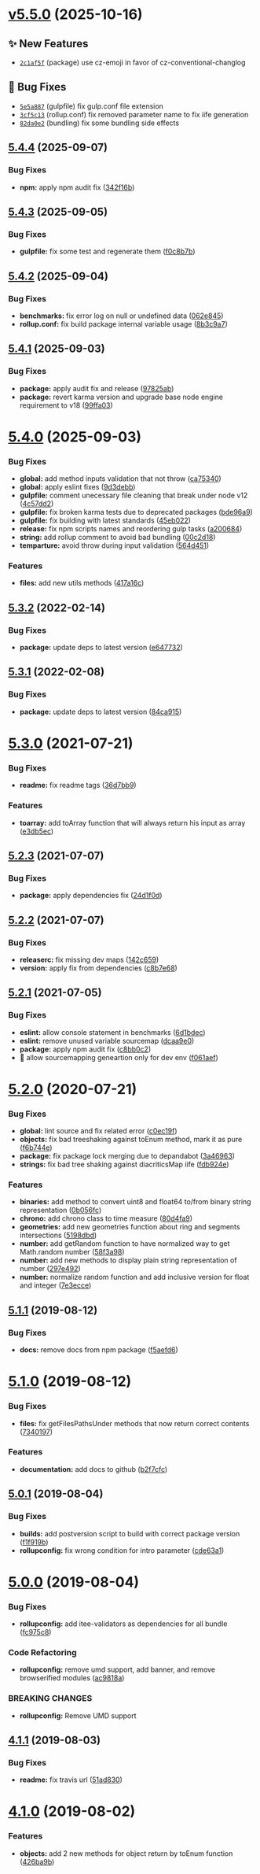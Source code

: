 # [v5.5.0](https://github.com/Itee/itee-utils/compare/v5.4.4...v5.5.0) (2025-10-16)

## ✨ New Features
- [`2c1af5f`](https://github.com/Itee/itee-utils/commit/2c1af5f)  (package) use cz-emoji in favor of cz-conventional-changlog 

## 🐛 Bug Fixes
- [`5e5a887`](https://github.com/Itee/itee-utils/commit/5e5a887)  (gulpfile) fix gulp.conf file extension 
- [`3cf5c13`](https://github.com/Itee/itee-utils/commit/3cf5c13)  (rollup.conf) fix removed parameter name to fix iife generation 
- [`82da0e2`](https://github.com/Itee/itee-utils/commit/82da0e2)  (bundling) fix some bundling side effects

## [5.4.4](https://github.com/Itee/itee-utils/compare/v5.4.3...v5.4.4) (2025-09-07)


### Bug Fixes

* **npm:** apply npm audit fix ([342f16b](https://github.com/Itee/itee-utils/commit/342f16b5d53952860e5da5ab244b8ae16d84566a))

## [5.4.3](https://github.com/Itee/itee-utils/compare/v5.4.2...v5.4.3) (2025-09-05)


### Bug Fixes

* **gulpfile:** fix some test and regenerate them ([f0c8b7b](https://github.com/Itee/itee-utils/commit/f0c8b7b79fab6827911cac6e327bc07b1b24015e))

## [5.4.2](https://github.com/Itee/itee-utils/compare/v5.4.1...v5.4.2) (2025-09-04)


### Bug Fixes

* **benchmarks:** fix error log on null or undefined data ([062e845](https://github.com/Itee/itee-utils/commit/062e84561c28eecc89a4267d129a58a6ed46b5d2))
* **rollup.conf:** fix build package internal variable usage ([8b3c9a7](https://github.com/Itee/itee-utils/commit/8b3c9a78efd93306df8c7f290ecfc3aeb782bdb2))

## [5.4.1](https://github.com/Itee/itee-utils/compare/v5.4.0...v5.4.1) (2025-09-03)


### Bug Fixes

* **package:** apply audit fix and release ([97825ab](https://github.com/Itee/itee-utils/commit/97825abbc112edd1feaabdf4ce79ae6dc8006f8f))
* **package:** revert karma version and upgrade base node engine requirement to v18 ([99ffa03](https://github.com/Itee/itee-utils/commit/99ffa03f2332305400087ef2ff982f38408d91c8))

# [5.4.0](https://github.com/Itee/itee-utils/compare/v5.3.2...v5.4.0) (2025-09-03)


### Bug Fixes

* **global:** add method inputs validation that not throw ([ca75340](https://github.com/Itee/itee-utils/commit/ca75340133bbf673cc4ab6987f3aac4bc493a930))
* **global:** apply eslint fixes ([9d3debb](https://github.com/Itee/itee-utils/commit/9d3debbbe5fb11172a47a8e651ba57f21315469b))
* **gulpfile:** comment unecessary file cleaning that break under node v12 ([4c57dd2](https://github.com/Itee/itee-utils/commit/4c57dd23598d35e5a0fe73e3369ae40cc7f11c55))
* **gulpfile:** fix broken karma tests due to deprecated packages ([bde96a9](https://github.com/Itee/itee-utils/commit/bde96a9fab4f9b286c37675110357080f6726f6b))
* **gulpfile:** fix building with latest standards ([45eb022](https://github.com/Itee/itee-utils/commit/45eb02206727f14fef48bca743329619120b9724))
* **release:** fix npm scripts names and reordering gulp tasks ([a200684](https://github.com/Itee/itee-utils/commit/a20068487f9b7239a59c5765dd2396a36f0b4696))
* **string:** add rollup comment to avoid bad bundling ([00c2d18](https://github.com/Itee/itee-utils/commit/00c2d18cc1c0fe17f4d3e7962598e44b25573160))
* **temparture:** avoid throw during input validation ([564d451](https://github.com/Itee/itee-utils/commit/564d451f5fdc76bbd5de9ddebd2e4c9fa3687a55))


### Features

* **files:** add new utils methods ([417a16c](https://github.com/Itee/itee-utils/commit/417a16c683271a8cb714f15335934464030cb9bc))

## [5.3.2](https://github.com/Itee/itee-utils/compare/v5.3.1...v5.3.2) (2022-02-14)


### Bug Fixes

* **package:** update deps to latest version ([e647732](https://github.com/Itee/itee-utils/commit/e64773251dad0d9687ddad7d5de71da121de9387))

## [5.3.1](https://github.com/Itee/itee-utils/compare/v5.3.0...v5.3.1) (2022-02-08)


### Bug Fixes

* **package:** update deps to latest version ([84ca915](https://github.com/Itee/itee-utils/commit/84ca9151e585c1557b3af59a1d6b8abe9212ca5b))

# [5.3.0](https://github.com/Itee/itee-utils/compare/v5.2.3...v5.3.0) (2021-07-21)


### Bug Fixes

* **readme:** fix readme tags ([36d7bb9](https://github.com/Itee/itee-utils/commit/36d7bb98fc427355fb4096e6f6bff894ee8c128d))


### Features

* **toarray:** add toArray function that will always return his input as array ([e3db5ec](https://github.com/Itee/itee-utils/commit/e3db5ec7244115c2c8a40877729e60328b4c16bd))

## [5.2.3](https://github.com/Itee/itee-utils/compare/v5.2.2...v5.2.3) (2021-07-07)


### Bug Fixes

* **package:** apply dependencies fix ([24d1f0d](https://github.com/Itee/itee-utils/commit/24d1f0decbad336eadad650a3f1a24f3886f9a2d))

## [5.2.2](https://github.com/Itee/itee-utils/compare/v5.2.1...v5.2.2) (2021-07-07)


### Bug Fixes

* **releaserc:** fix missing dev maps ([142c659](https://github.com/Itee/itee-utils/commit/142c659c5d618d565ab734f051c1e8966383a9f8))
* **version:** apply fix from dependencies ([c8b7e68](https://github.com/Itee/itee-utils/commit/c8b7e68562b5203dbbd1a2b57bf2118f092a1c9c))

## [5.2.1](https://github.com/Itee/itee-utils/compare/v5.2.0...v5.2.1) (2021-07-05)


### Bug Fixes

* **eslint:** allow console statement in benchmarks ([6d1bdec](https://github.com/Itee/itee-utils/commit/6d1bdec219142a5b03224ab6754b2d6baf793508))
* **eslint:** remove unused variable sourcemap ([dcaa9e0](https://github.com/Itee/itee-utils/commit/dcaa9e077fb4cb647e63459ffd81d4006cb02a8e))
* **package:** apply npm audit fix ([c8bb0c2](https://github.com/Itee/itee-utils/commit/c8bb0c292f5c33812186e3911e7508dc0d10f347))
* 🐛 allow sourcemapping geneartion only for dev env ([f061aef](https://github.com/Itee/itee-utils/commit/f061aef3d3bb6c544e81346c882b0f88f5222e3a))

# [5.2.0](https://github.com/Itee/itee-utils/compare/v5.1.1...v5.2.0) (2020-07-21)


### Bug Fixes

* **global:** lint source and fix related error ([c0ec19f](https://github.com/Itee/itee-utils/commit/c0ec19fd9388301656e4353d6d9a5c0a23b0b9eb))
* **objects:** fix bad treeshaking against toEnum method, mark it as pure ([f6b744e](https://github.com/Itee/itee-utils/commit/f6b744e83f98e2c8532d019abee18098151de408))
* **package:** fix package lock merging due to depandabot ([3a46963](https://github.com/Itee/itee-utils/commit/3a46963ca1b2b5f8f5b4568640f5e0f0354d3ccf))
* **strings:** fix bad tree shaking against diacriticsMap iife ([fdb924e](https://github.com/Itee/itee-utils/commit/fdb924e08e7ab558fd87c304bfb9755fccad0608))


### Features

* **binaries:** add method to convert uint8 and float64 to/from binary string representation ([0b056fc](https://github.com/Itee/itee-utils/commit/0b056fc1a7de25e8c97c0e3093d9971de4c99ca9))
* **chrono:** add chrono class to time measure ([80d4fa9](https://github.com/Itee/itee-utils/commit/80d4fa9cceb91ea6fbc7678717db725f166ae68e))
* **geometries:** add new geometries function about ring and segments intersections ([5198dbd](https://github.com/Itee/itee-utils/commit/5198dbd16e55eb1f770449aa7fc834dd4a7c5b93))
* **number:** add getRandom function to have normalized way to get Math.random number ([58f3a98](https://github.com/Itee/itee-utils/commit/58f3a98e06b4c45e5e80c6505cfb9916ac14eb5f))
* **number:** add new methods to display plain string representation of number ([297e492](https://github.com/Itee/itee-utils/commit/297e4922fadde28ba7155fb26d5d64ad09aa8883))
* **number:** normalize random function and add inclusive version for float and integer ([7e3ecce](https://github.com/Itee/itee-utils/commit/7e3ecceef824232892a4a0a3f1604ea33222dac6))

## [5.1.1](https://github.com/Itee/itee-utils/compare/v5.1.0...v5.1.1) (2019-08-12)


### Bug Fixes

* **docs:** remove docs from npm package ([f5aefd6](https://github.com/Itee/itee-utils/commit/f5aefd6))

# [5.1.0](https://github.com/Itee/itee-utils/compare/v5.0.1...v5.1.0) (2019-08-12)


### Bug Fixes

* **files:** fix getFilesPathsUnder methods that now return correct contents ([7340197](https://github.com/Itee/itee-utils/commit/7340197))


### Features

* **documentation:** add docs to github ([b2f7cfc](https://github.com/Itee/itee-utils/commit/b2f7cfc))

## [5.0.1](https://github.com/Itee/itee-utils/compare/v5.0.0...v5.0.1) (2019-08-04)


### Bug Fixes

* **builds:** add postversion script to build with correct package version ([f1f919b](https://github.com/Itee/itee-utils/commit/f1f919b))
* **rollupconfig:** fix wrong condition for intro parameter ([cde63a1](https://github.com/Itee/itee-utils/commit/cde63a1))

# [5.0.0](https://github.com/Itee/itee-utils/compare/v4.1.1...v5.0.0) (2019-08-04)


### Bug Fixes

* **rollupconfig:** add itee-validators as dependencies for all bundle ([fc975c8](https://github.com/Itee/itee-utils/commit/fc975c8))


### Code Refactoring

* **rollupconfig:** remove umd support, add banner, and remove browserified modules ([ac9818a](https://github.com/Itee/itee-utils/commit/ac9818a))


### BREAKING CHANGES

* **rollupconfig:** Remove UMD support

## [4.1.1](https://github.com/Itee/itee-utils/compare/v4.1.0...v4.1.1) (2019-08-03)


### Bug Fixes

* **readme:** fix travis url ([51ad830](https://github.com/Itee/itee-utils/commit/51ad830))

# [4.1.0](https://github.com/Itee/itee-utils/compare/v4.0.0...v4.1.0) (2019-08-02)


### Features

* **objects:** add 2 new methods for object return by toEnum function ([426ba9b](https://github.com/Itee/itee-utils/commit/426ba9b))
